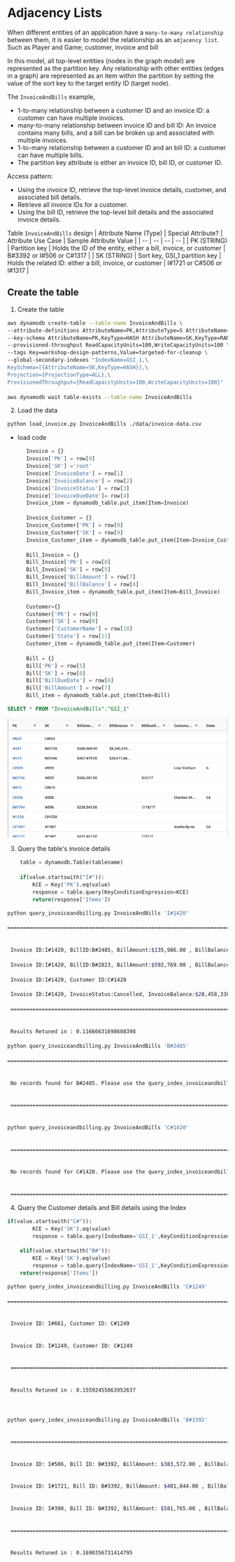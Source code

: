# Adjacency Lists

When different entities of an application have a `many-to-many relationship` between them, it is easier to model the relationship as an `adjacency list`. Such as Player and Game; customer, invoice and bill

In this model, all top-level entities (nodes in the graph model) are represented as the partition key. Any relationship with other entities (edges in a graph) are represented as an item within the partition by setting the value of the sort key to the target entity ID (target node).

The `InvoiceAndBills` example, 
- 1-to-many relationship between a customer ID and an invoice ID: a customer can have multiple invoices.
- many-to-many relationship between invoice ID and bill ID: An invoice contains many bills, and a bill can be broken up and associated with multiple invoices.
- 1-to-many relationship between a customer ID and an bill ID: a customer can have multiple bills.
- The partition key attribute is either an invoice ID, bill ID, or customer ID.

Access pattern:
- Using the invoice ID, retrieve the top-level invoice details, customer, and associated bill details.
- Retrieve all invoice IDs for a customer.
- Using the bill ID, retrieve the top-level bill details and the associated invoice details.

Table `InvoiceAndBills` design
| Attribute Name (Type) | Special Attribute? | Attribute Use Case | Sample Attribute Value | 
| -- | -- | -- | -- |
| PK (STRING) | Partition key | Holds the ID of the entity, either a bill, invoice, or customer | B#3392 or I#506 or C#1317 | 
| SK (STRING) | Sort key, GSI_1 partition key | Holds the related ID: either a bill, invoice, or customer | I#1721 or C#506 or I#1317 |

## Create the table
1. Create the table
```bash
aws dynamodb create-table --table-name InvoiceAndBills \
--attribute-definitions AttributeName=PK,AttributeType=S AttributeName=SK,AttributeType=S \
--key-schema AttributeName=PK,KeyType=HASH AttributeName=SK,KeyType=RANGE \
--provisioned-throughput ReadCapacityUnits=100,WriteCapacityUnits=100 \
--tags Key=workshop-design-patterns,Value=targeted-for-cleanup \
--global-secondary-indexes "IndexName=GSI_1,\
KeySchema=[{AttributeName=SK,KeyType=HASH}],\
Projection={ProjectionType=ALL},\
ProvisionedThroughput={ReadCapacityUnits=100,WriteCapacityUnits=100}"

aws dynamodb wait table-exists --table-name InvoiceAndBills

```

2. Load the data
```bash
python load_invoice.py InvoiceAndBills ./data/invoice-data.csv
```
- load code
```python
      Invoice = {}
      Invoice['PK'] = row[0]
      Invoice['SK'] ='root'
      Invoice['InvoiceDate'] = row[1]
      Invoice['InvoiceBalance'] = row[2]
      Invoice['InvoiceStatus'] = row[3]
      Invoice['InvoiceDueDate']= row[4]
      Invoice_item = dynamodb_table.put_item(Item=Invoice)

      Invoice_Customer = {}
      Invoice_Customer['PK'] = row[0]
      Invoice_Customer['SK'] = row[9]
      Invoice_Customer_item = dynamodb_table.put_item(Item=Invoice_Customer)

      Bill_Invoice = {}
      Bill_Invoice['PK'] = row[0]
      Bill_Invoice['SK'] = row[5]
      Bill_Invoice['BillAmount'] = row[7]
      Bill_Invoice['BillBalance'] = row[8]
      Bill_Invoice_item = dynamodb_table.put_item(Item=Bill_Invoice)

      Customer={}
      Customer['PK'] = row[9]
      Customer['SK'] = row[0]
      Customer['CustomerName'] = row[10]
      Customer['State'] = row[11]
      Customer_item = dynamodb_table.put_item(Item=Customer)

      Bill = {}
      Bill['PK'] = row[5]
      Bill['SK'] = row[0]
      Bill['BillDueDate'] = row[6]
      Bill['BillAmount'] = row[7]
      Bill_item = dynamodb_table.put_item(Item=Bill)
```

```sql
SELECT * FROM "InvoiceAndBills"."GSI_1"
```
![bills-invoice](image/bills-invoice.png)

3. Query the table's invoice details
```python
    table = dynamodb.Table(tablename)

    if(value.startswith("I#")):
        KCE = Key('PK').eq(value)
        response = table.query(KeyConditionExpression=KCE)
        return(response['Items'])
```

```bash
python query_invoiceandbilling.py InvoiceAndBills 'I#1420'

==============================================================================================================================


 Invoice ID:I#1420, BillID:B#2485, BillAmount:$135,986.00 , BillBalance:$28,322,352.00

 Invoice ID:I#1420, BillID:B#2823, BillAmount:$592,769.00 , BillBalance:$8,382,270.00

 Invoice ID:I#1420, Customer ID:C#1420

 Invoice ID:I#1420, InvoiceStatus:Cancelled, InvoiceBalance:$28,458,338.00 , InvoiceDate:10/31/17, InvoiceDueDate:11/20/17

 ==============================================================================================================================


 Results Retuned in : 0.11666631698608398

python query_invoiceandbilling.py InvoiceAndBills 'B#2485'

==============================================================================================================================


 No records found for B#2485. Please use the query_index_invoiceandbilling.py script for querying Customer and Billing details.


 ==============================================================================================================================


python query_invoiceandbilling.py InvoiceAndBills 'C#1420'


 ==============================================================================================================================


 No records found for C#1420. Please use the query_index_invoiceandbilling.py script for querying Customer and Billing details.


 ==============================================================================================================================
```

4. Query the Customer details and Bill details using the Index
```python
if(value.startswith("C#")):
        KCE = Key('SK').eq(value)
        response = table.query(IndexName='GSI_1',KeyConditionExpression=KCE)

    elif(value.startswith("B#")):
        KCE = Key('SK').eq(value)
        response = table.query(IndexName='GSI_1',KeyConditionExpression=KCE)
    return(response['Items'])
```
```bash
python query_index_invoiceandbilling.py InvoiceAndBills 'C#1249'

===============================================================================================================


 Invoice ID: I#661, Customer ID: C#1249


 Invoice ID: I#1249, Customer ID: C#1249


 ===============================================================================================================


 Results Retuned in : 0.15592455863952637



python query_index_invoiceandbilling.py InvoiceAndBills 'B#3392'


 ===============================================================================================================


 Invoice ID: I#506, Bill ID: B#3392, BillAmount: $383,572.00 , BillBalance: $5,345,699.00


 Invoice ID: I#1721, Bill ID: B#3392, BillAmount: $401,844.00 , BillBalance: $25,408,787.00


 Invoice ID: I#390, Bill ID: B#3392, BillAmount: $581,765.00 , BillBalance: $11,588,362.00


 ===============================================================================================================


 Results Retuned in : 0.1690356731414795

```
